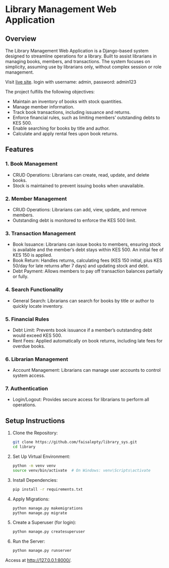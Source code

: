 # Library Management Web Application

## Overview

The Library Management Web Application is a Django-based system designed to streamline operations for a library. Built to assist librarians in managing books, members, and transactions. The system focuses on simplicity, assuming use by librarians only, without complex session or role management.

Visit  [live site](https://flibrary.pythonanywhere.com/). login with username: admin, password: admin123

The project fulfills the following objectives:

- Maintain an inventory of books with stock quantities.
- Manage member information.
- Track book transactions, including issuance and returns.
- Enforce financial rules, such as limiting members’ outstanding debts to KES 500.
- Enable searching for books by title and author.
- Calculate and apply rental fees upon book returns.

## Features

### 1. Book Management

- CRUD Operations: Librarians can create, read, update, and delete books.
- Stock is maintained to prevent issuing books when unavailable.
  
### 2. Member Management

- CRUD Operations: Librarians can add, view, update, and remove members.
- Outstanding debt is monitored to enforce the KES 500 limit.

### 3. Transaction Management

- Book Issuance: Librarians can issue books to members, ensuring stock is available and the member’s debt stays within KES 500. An initial fee of KES 150 is applied.
- Book Return: Handles returns, calculating fees (KES 150 initial, plus KES 50/day for late returns after 7 days) and updating stock and debt.
- Debt Payment: Allows members to pay off transaction balances partially or fully.

### 4. Search Functionality

- General Search: Librarians can search for books by title or author to quickly locate inventory.

### 5. Financial Rules

- Debt Limit: Prevents book issuance if a member’s outstanding debt would exceed KES 500.
- Rent Fees: Applied automatically on book returns, including late fees for overdue books.

### 6. Librarian Management

- Account Management: Librarians can manage user accounts to control system access.

### 7. Authentication

- Login/Logout: Provides secure access for librarians to perform all operations.

## Setup Instructions

1. Clone the Repository:

   ```bash
   git clone https://github.com/faisalepty/library_sys.git
   cd library
2. Set Up Virtual Environment:
   ```bash
   python -m venv venv
   source venv/bin/activate  # On Windows: venv\Scripts\activate
3. Install Dependencies:
    ```bash
    pip install -r requirements.txt
4. Apply Migrations:
   ```bash
   python manage.py makemigrations
   python manage.py migrate
5. Create a Superuser (for login):
   ```bash
   python manage.py createsuperuser
6. Run the Server:
   ```bash
   python manage.py runserver
Access at http://127.0.0.1:8000/.
